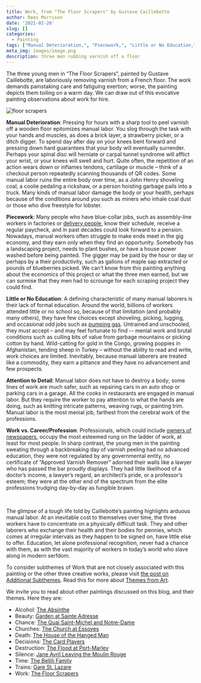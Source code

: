 ```yaml
---
title: Work, from "The Floor Scrapers" by Gustave Caillebotte
author: Rees Morrison
date: '2021-02-26'
slug: []
categories:
  - Painting
tags: ["Manual Deterioration,", "Piecework,", "Little or No Education,", "Attention to Detail,", "Work vs. Career/Profession", ]
meta_img: images/image.png
description: three men rubbing varnish off a floor
---
```


The three young men in “The Floor Scrapers”, painted by Gustave Caillebotte, are laboriously removing varnish from a French floor.  The work demands painstaking care and fatiguing exertion; worse, the painting depicts them toiling on a warm day.  We can draw out of this evocative painting observations about work for hire.

<!--more-->

![floor scrapers](/media/WorkScrapers.png)

**Manual Deterioration**:  Pressing for hours with a sharp tool to peel varnish off a wooden floor epitomizes manual labor.  You slog through the task with your hands and muscles, as does a brick layer, a strawberry picker, or a ditch digger.  To spend day after day on your knees bent forward and pressing down hard guarantees that your body will eventually surrender. Perhaps your spinal disc will herniate or carpal tunnel syndrome will afflict your wrist, or your knees will swell and hurt.   Quite often, the repetition of an action wears down or inflames tendons, cartilage or muscle – think of a checkout person repeatedly scanning thousands of QR codes.  Some manual labor ruins the entire body over time, as a John Henry shoveling coal, a coolie pedaling a rickshaw, or a person hoisting garbage pails into a truck. Many kinds of manual labor damage the body or your health, perhaps because of the conditions around you such as miners who inhale coal dust or those who dive freestyle for lobster.  

**Piecework**: Many people who have blue-collar jobs, such as assembly-line workers in factories or [delivery people](https://themesfromart.com/blog/2021-02-26-worksnowy/worksnowy/), know their schedule, receive a regular paycheck, and in past decades could look forward to a pension. Nowadays, manual workers often struggle to make ends meet in the gig economy, and they earn only when they find an opportunity.   Somebody has a landscaping project, needs to plant bushes, or have a house power washed before being painted. The gigger may be paid by the hour or day or perhaps by a their productivity, such as gallons of maple sap extracted or pounds of blueberries picked. We can’t know from this painting anything about the economics of this project or what the three men earned, but we can surmise that they men had to scrounge for each scraping project they could find.

**Little or No Education**:   A defining characteristic of many manual laborers is their lack of formal education.  Around the world, billions of workers attended little or no school so, because of that limitation (and probably many others), they have few choices except shoveling, picking, lugging, and occasional odd jobs such as [pumping gas](https://themesfromart.com/blog/2021-02-26-workproud/workproud/).  Untrained and unschooled, they must accept – and may feel fortunate to find -- menial work and brutal conditions such as culling bits of value from garbage mountains or picking cotton by hand.  Wild-catting for gold in the Congo, growing poppies in Afghanistan, tending sheep in Turkey – without the ability to read and write, work choices are limited.  Inevitably, because manual laborers are treated like a commodity, they earn a pittance and they have no advancement and few prospects.  

**Attention to Detail**:  Manual labor does not have to destroy a body; some lines of work are much safer, such as repairing cars in an auto shop or parking cars in a garage.  All the cooks in restaurants are engaged in manual labor.  But they require the worker to pay attention to what the hands are doing, such as knitting intricate patterns, weaving rugs, or painting trim.  Manual labor is the most menial job, farthest from the cerebral work of the professions.

**Work vs. Career/Profession**:   Professionals, which could include [owners of newspapers](https://themesfromart.com/blog/2021-02-26-workkane/workkane/), occupy the most esteemed rung on the ladder of work, at least for most people.   In sharp contrast, the young men in the painting sweating through a backbreaking day of varnish peeling had no advanced education, they were not regulated by any governmental entity, no certificate of “Approved Varnish Remover” adorned their walls like a lawyer who has passed the bar proudly displays.  They had little likelihood of a doctor’s income, a lawyer’s regard, an architect’s pride, or a professor’s esteem; they were at the other end of the spectrum from the elite professions trudging day-by-day as fungible brawn.

&nbsp;

The glimpse of a tough life told by Caillebotte’s painting highlights arduous manual labor.  At an inevitable cost to themselves over time, the three workers have to concentrate on a physically difficult task.  They and other laborers who exchange their health and their bodies for pennies, which comes at irregular intervals as they happen to be signed on, have little else to offer.  Education, let alone professional recognition, never had a chance with them, as with the vast majority of workers in today’s world who slave along in modern serfdom.  

To consider subthemes of Work that are not closely associated with this painting or the other three creative works, please visit [the post on Additional Subthemes](https://themesfromart.com/blog/2021-02-26-workadditional/workperspective/).   Read this for more about [Themes from Art](http://bit.ly/3sRXopI).

We invite you to read about other paintings discussed on this blog, and their themes.  Here they are: 

* Alcohol: [The Absinthe](https://themesfromart.com/post/2021-02-03-alcohol-absinthe-degas/alcoholabsinthedegas/)
* Beauty: [Garden at Sainte Adresse](https://themesfromart.com/post/2021-04-21-beauty-garden-at-sainte-adresse-from-a-painting-by-claude-monet/beautystadress/)
* Chance: [The Quai Saint-Michel and Notre-Dame](http://localhost:4321/post/2021-03-14-chancechurch/chancechurch/)
* Churches: [The Church at Essoyes](https://themesfromart.com/post/2021-05-21-churches-from-the-church-at-essoyes-a-painting-by-pierre-auguste-renoir/churchesrenoir/)  
* Death: [The House of the Hanged Man](https://themesfromart.com/post/2021-05-03-death-from-house-of-the-hanged-man-a-painting-by-paul-cezanne/deathhanged/)
* Decisions: [The Card Players](https://themesfromart.com/post/2021-02-08-decisions-the-card-players-a-painting-by-paul-cezanne/decisionscardplayerscezanne/)
* Destruction: [The Flood at Port-Marley](https://themesfromart.com/post/2021-02-18-destruction-from-flood-at-port-marly-a-painting-by-alfred-sisley/destructionflood/)
* Silence: [Jane Avril Leaving the Moulin Rouge](https://themesfromart.com/post/silenceavril/)
* Time:	[The Bellili Family](https://themesfromart.com/post/2021-03-08-time-from-the-bellili-family-by-edgar-degas/timebellili/)
* Trains: [Gare St. Lazare](https://themesfromart.com/post/2021-05-10-trainslazare/trainslazare/)     
* Work:	 [The Floor Scrapers](https://themesfromart.com/post/2021-02-26-workscrapers/workscrapers/)

